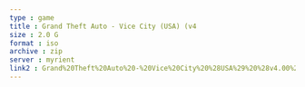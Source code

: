 ```yaml
---
type : game
title : Grand Theft Auto - Vice City (USA) (v4
size : 2.0 G
format : iso
archive : zip
server : myrient
link2 : Grand%20Theft%20Auto%20-%20Vice%20City%20%28USA%29%20%28v4.00%29
---
```

